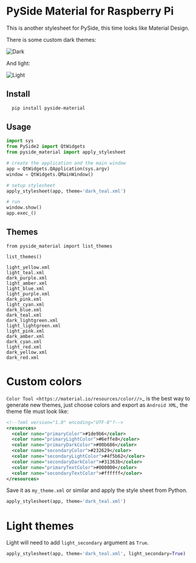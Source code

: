 # PySide Material for Raspberry Pi

This is another stylesheet for PySide, this time looks like Material Design.


There is some custom dark themes:

![Dark](https://github.com/UN-GCPDS/pyside-material/raw/master/docs/source/images/dark.gif)


And light:

![Light](https://github.com/UN-GCPDS/pyside-material/raw/master/docs/source/images/light.gif)


## Install

```bash
  pip install pyside-material
```

## Usage

```python
import sys
from PySide2 import QtWidgets
from pyside_material import apply_stylesheet

# create the application and the main window
app = QtWidgets.QApplication(sys.argv)
window = QtWidgets.QMainWindow()

# setup stylesheet
apply_stylesheet(app, theme='dark_teal.xml')

# run
window.show()
app.exec_()
```

## Themes

```
from pyside_material import list_themes

list_themes()
```

```
light_yellow.xml
light_teal.xml
dark_purple.xml
light_amber.xml
light_blue.xml
light_purple.xml
dark_pink.xml
light_cyan.xml
dark_blue.xml
dark_teal.xml
dark_lightgreen.xml
light_lightgreen.xml
light_pink.xml
dark_amber.xml
dark_cyan.xml
light_red.xml
dark_yellow.xml
dark_red.xml
```



# Custom colors

`Color Tool <https://material.io/resources/color//>`_ is the best way to
generate new themes, just choose colors and export as `Android XML`, the theme
file must look like:

```xml
<!--?xml version="1.0" encoding="UTF-8"?-->
<resources>
  <color name="primaryColor">#1de9b6</color>
  <color name="primaryLightColor">#6effe8</color>
  <color name="primaryDarkColor">#00b686</color>
  <color name="secondaryColor">#232629</color>
  <color name="secondaryLightColor">#4f5b62</color>
  <color name="secondaryDarkColor">#31363b</color>
  <color name="primaryTextColor">#000000</color>
  <color name="secondaryTextColor">#ffffff</color>
</resources>
```

Save it as `my_theme.xml` or similar and apply the style sheet from Python.

```python
apply_stylesheet(app, theme='dark_teal.xml')
```


# Light themes


Light will need to add `light_secondary` argument as `True`.

```python
apply_stylesheet(app, theme='dark_teal.xml', light_secondary=True)
```
